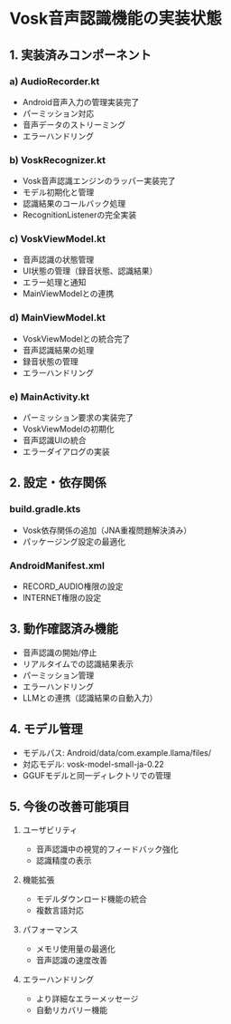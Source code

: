 # Vosk音声認識機能の実装状態

## 1. 実装済みコンポーネント

### a) AudioRecorder.kt
- Android音声入力の管理実装完了
- パーミッション対応
- 音声データのストリーミング
- エラーハンドリング

### b) VoskRecognizer.kt
- Vosk音声認識エンジンのラッパー実装完了
- モデル初期化と管理
- 認識結果のコールバック処理
- RecognitionListenerの完全実装

### c) VoskViewModel.kt
- 音声認識の状態管理
- UI状態の管理（録音状態、認識結果）
- エラー処理と通知
- MainViewModelとの連携

### d) MainViewModel.kt
- VoskViewModelとの統合完了
- 音声認識結果の処理
- 録音状態の管理
- エラーハンドリング

### e) MainActivity.kt
- パーミッション要求の実装完了
- VoskViewModelの初期化
- 音声認識UIの統合
- エラーダイアログの実装

## 2. 設定・依存関係

### build.gradle.kts
- Vosk依存関係の追加（JNA重複問題解決済み）
- パッケージング設定の最適化

### AndroidManifest.xml
- RECORD_AUDIO権限の設定
- INTERNET権限の設定

## 3. 動作確認済み機能

- 音声認識の開始/停止
- リアルタイムでの認識結果表示
- パーミッション管理
- エラーハンドリング
- LLMとの連携（認識結果の自動入力）

## 4. モデル管理

- モデルパス: Android/data/com.example.llama/files/
- 対応モデル: vosk-model-small-ja-0.22
- GGUFモデルと同一ディレクトリでの管理

## 5. 今後の改善可能項目

1. ユーザビリティ
   - 音声認識中の視覚的フィードバック強化
   - 認識精度の表示

2. 機能拡張
   - モデルダウンロード機能の統合
   - 複数言語対応

3. パフォーマンス
   - メモリ使用量の最適化
   - 音声認識の速度改善

4. エラーハンドリング
   - より詳細なエラーメッセージ
   - 自動リカバリー機能
